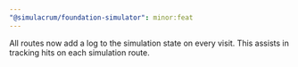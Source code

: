 ```yaml
---
"@simulacrum/foundation-simulator": minor:feat
---
```


All routes now add a log to the simulation state on every visit. This assists in tracking hits on each simulation route.

